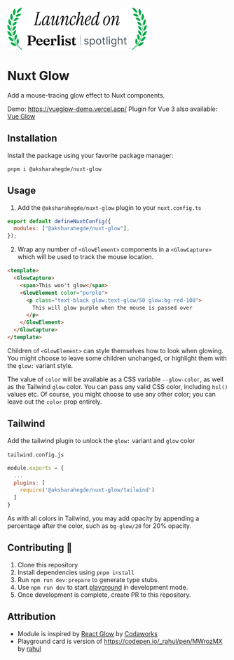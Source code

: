 [![Peerlist Launch Badge](/images/peerlist_launch_badge.svg)](https://peerlist.io/scroll/post/ACTHP69GO9R69MPO7H6BPR69KJDKRG)

# Nuxt Glow

Add a mouse-tracing glow effect to Nuxt components.

Demo: https://vueglow-demo.vercel.app/
Plugin for Vue 3 also available: [Vue Glow](https://github.com/aksharahegde/vue-glow)


## Installation

Install the package using your favorite package manager:

```shell
pnpm i @aksharahegde/nuxt-glow
```

## Usage

1. Add the `@aksharahegde/nuxt-glow` plugin to your `nuxt.config.ts`

```js
export default defineNuxtConfig({
  modules: ["@aksharahegde/nuxt-glow"],
});
```

2. Wrap any number of `<GlowElement>` components in a `<GlowCapture>` which will be used to track the mouse location.

```html
<template>
  <GlowCapture>
    <span>This won't glow</span>
    <GlowElement color="purple">
      <p class="text-black glow:text-glow/50 glow:bg-red-100">
        This will glow purple when the mouse is passed over
      </p>
    </GlowElement>
  </GlowCapture>
</template>
```

Children of `<GlowElement>` can style themselves how to look when glowing. You might choose to leave some children unchanged, or highlight them with the `glow:` variant style.

The value of `color` will be available as a CSS variable `--glow-color`, as well as the Tailwind `glow` color. 
You can pass any valid CSS color, including `hsl()` values etc.
Of course, you might choose to use any other color; you can leave out the `color` prop entirely.

## Tailwind
Add the tailwind plugin to unlock the `glow:` variant and `glow` color

`tailwind.config.js`
```js
module.exports = {
  ...
  plugins: [
    require('@aksharahegde/nuxt-glow/tailwind')
  ]
}
```

As with all colors in Tailwind, you may add opacity by appending a percentage after the color, such as `bg-glow/20` for 20% opacity.

## Contributing 🙏

1. Clone this repository
2. Install dependencies using `pnpm install`
3. Run `npm run dev:prepare` to generate type stubs.
4. Use `npm run dev` to start [playground](https://github.com/nuxt-modules/icon/tree/main/playground) in development mode.
5. Once development is complete, create PR to this repository.

## Attribution
- Module is inspired by [React Glow](https://github.com/codaworks/react-glow) by [Codaworks](https://github.com/codaworks)
- Playground card is version of https://codepen.io/_rahul/pen/MWrozMX by [rahul](https://codepen.io/_rahul)
